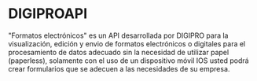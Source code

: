 # DIGIPROAPI
"Formatos electrónicos" es un API desarrollada por DIGIPRO para la visualización, edición y envio de formatos electrónicos o digitales para el procesamiento de datos adecuado sin la necesidad de utilizar papel (paperless), solamente con el uso de un dispositivo móvil IOS usted podrá crear formularios que se adecuen a las necesidades de su empresa.

